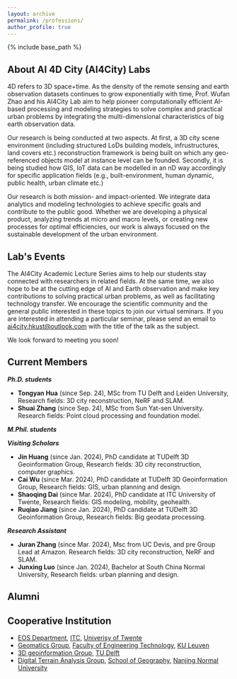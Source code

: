 ```yaml
---
layout: archive
permalink: /professions/
author_profile: true
---
```


{% include base_path %}



About AI 4D City (AI4City) Labs 
---
4D refers to 3D space+time. As the density of the remote sensing and earth observation datasets continues to grow exponentially with time, Prof. Wufan Zhao and his AI4City Lab aim to help pioneer computationally efficient AI-based processing and modeling strategies to solve complex and practical urban problems by integrating the multi-dimensional characteristics of big earth observation data.

Our research is being conducted at two aspects. At first, a 3D city scene environment (including structured LoDs building models, infrustructures, land covers etc.) reconstruction framework is being built on which any geo-referenced objects model at instance level can be founded. Secondly, it is being studied how GIS, IoT data can be modelled in an nD way accordingly for specific application fields (e.g., built-environment, human dynamic, public health, urban climate etc.)

Our research is both mission- and impact-oriented. We integrate data analytics and modeling technologies to achieve specific goals and contribute to the public good. Whether we are developing a physical product, analyzing trends at micro and macro levels, or creating new processes for optimal efficiencies, our work is always focused on the sustainable development of the urban environment.


Lab's Events
---

The AI4City Academic Lecture Series aims to help our students stay connected with researchers in related fields. At the same time, we also hope to be at the cutting edge of AI and Earth observation and make key contributions to solving practical urban problems, as well as facilitating technology transfer. We encourage the scientific community and the general public interested in these topics to join our virtual seminars. If you are interested in attending a particular seminar, please send an email to ai4city.hkust@outlook.com with the title of the talk as the subject.

We look forward to meeting you soon!


Current Members
---
***Ph.D. students***
* **Tongyan Hua** (since Sep. 24), MSc from TU Delft and Leiden University, Research fields: 3D city reconstruction, NeRF and SLAM.
* **Shuai Zhang** (since Sep. 24), MSc from Sun Yat-sen University. Research fields: Point cloud processing and foundation model.


***M.Phil. students***
<!-- * **Wenshuo Chao**, undergraduate from HKUST. -->


***Visiting Scholars***
* **Jin Huang** (since Jan. 2024), PhD candidate at TUDelft 3D Geoinformation Group, Research fields: 3D city reconstruction, computer graphics.
* **Cai Wu** (since Mar. 2024), PhD candidate at TUDelft 3D Geoinformation Group, Research fields: GIS, urban planning and design.
* **Shaoqing Dai** (since Mar. 2024), PhD candidate at ITC University of Twente, Research fields: GIS modeling, mobility, geohealth.
* **Ruqiao Jiang** (since Jan. 2024), PhD candidate at TUDelft 3D Geoinformation Group, Research fields: Big geodata processing.


***Research Assistant***
* **Juran Zhang** (since Mar. 2024), Msc from UC Devis, and pre Group Lead at Amazon. Research fields: 3D city reconstruction, NeRF and SLAM.
* **Junxing Luo** (since Jan. 2024), Bachelor at South China Normal University, Research fields: urban planning and design.


Alumni
---
<!-- * **Fan Liu**, M.Phil. 2023 -> Continue Ph.D. at HKUST(GZ).
* **Qingyan Zhu**, M.Phil. 2022, first employment: NIO Inc.  -->

Cooperative Institution
---
* [EOS Department](https://www.itc.nl/about-itc/scientific-departments/earth-observation-science/), [ITC](https://www.itc.nl/), [Univerisy of Twente](https://www.utwente.nl/en/)
* [Geomatics Group](https://iiw.kuleuven.be/onderzoek/geomatics/home), [Faculty of Engineering Technology](https://iiw.kuleuven.be/english/index.html), [KU Leuven](https://www.kuleuven.be/english/kuleuven)
* [3D geoinformation Group](https://3d.bk.tudelft.nl/), [TU Delft](https://www.tudelft.nl/en/)
* [Digital Terrain Analysis Group](http://schools.njnu.edu.cn/geog/person/guoan-tang), [School of Geography](http://schools.njnu.edu.cn/geog/), [Nanjing Normal University](https://en.njnu.edu.cn/)




